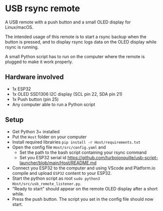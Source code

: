 # USB rsync remote

A USB remote with a push button and a small OLED display for Linux/macOS.

The intended usage of this remote is to start a rsync backup when the button is pressed, and to display rsync logs data on the OLED display while rsync is running.

A small Python script has to run on the computer where the remote is plugged to make it work properly. 

## Hardware involved

- 1x ESP32
- 1x OLED SSD1306 I2C display (SCL pin 22, SDA pin 21)
- 1x Push button (pin 25)
- Any computer able to run a Python script

## Setup

- Get Python 3+ installed
- Put the `Host` folder on your computer
- Install required librairies `pip install -r Host/requirements.txt`
- Open the config file `Host/src/config.yaml` and 
  - Set the path to the bash script containing your rsync command
  - Set you ESP32 serial id https://github.com/turbojonquille/usb-script-launcher/blob/main/Host/README.md
- Connect you ESP32 to the computer and using VScode and Platform.io compile and upload `ESP32` content to your ESP32.
- Start the python script as root `sudo python3 Host/src/usb_remote_listener.py`.
- "Ready to start" should appear on the remote OLED display after a short while.
- Press the push button. The script you set in the config file should now start.


